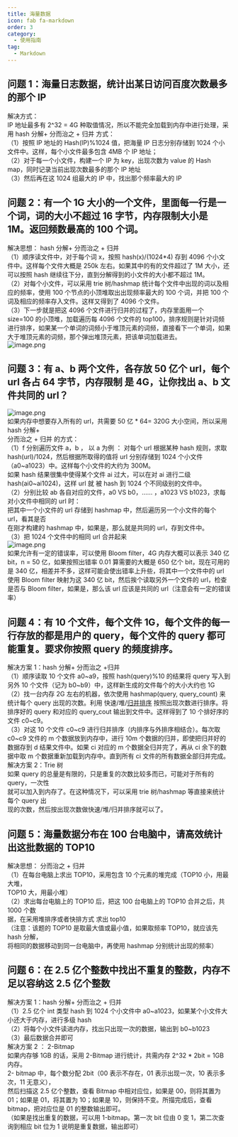 ```yaml
---
title: 海量数据
icon: fab fa-markdown
order: 3
category:
  - 使用指南
tag:
  - Markdown
---
```


<a name="Xtj5r"></a>

## 问题 1：海量日志数据，统计出某日访问百度次数最多的那个 IP

解决方式：<br />IP 地址最多有 2^32 = 4G 种取值情况，所以不能完全加载到内存中进行处理，采用 hash 分解+ 分而治之 + 归并 方式：<br />（1）按照 IP 地址的 Hash(IP)%1024 值，把海量 IP 日志分别存储到 1024 个小文件中。这样，每个小文件最多包含 4MB 个 IP 地址；<br />（2）对于每一个小文件，构建一个 IP 为 key，出现次数为 value 的 Hash map，同时记录当前出现次数最多的那个 IP 地址<br />（3）然后再在这 1024 组最大的 IP 中，找出那个频率最大的 IP
<a name="akxAQ"></a>

## 问题 2：有一个 1G 大小的一个文件，里面每一行是一个词，词的大小不超过 16 字节，内存限制大小是 1M。返回频数最高的 100 个词。

解决思想： hash 分解+ 分而治之 + 归并<br />（1）顺序读文件中，对于每个词 x，按照 hash(x)/(1024\*4) 存到 4096 个小文件中。这样每个文件大概是 250k 左右。如果其中的有的文件超过了 1M 大小，还可以按照 hash 继续往下分，直到分解得到的小文件的大小都不超过 1M。<br />（2）对每个小文件，可以采用 trie 树/hashmap 统计每个文件中出现的词以及相应的频率，使用 100 个节点的小顶堆取出出现频率最大的 100 个词，并把 100 个词及相应的频率存入文件。这样又得到了 4096 个文件。<br />（3）下一步就是把这 4096 个文件进行归并的过程了，内存里面用一个 size=100 的小顶堆，加载遍历每 4096 个文件的 top100，排序规则是针对词频进行排序，如果某一个单词的词频小于堆顶元素的词频，直接看下一个单词，如果大于堆顶元素的词频，那个弹出堆顶元素，把该单词加载进去。<br />![image.png](https://cdn.nlark.com/yuque/0/2023/png/1635081/1687064581924-baab1d4c-4231-4818-8725-d1beb39fdd83.png#averageHue=%23fefdfc&clientId=u492e267b-d925-4&from=paste&id=u347fce12&originHeight=416&originWidth=948&originalType=url&ratio=0.800000011920929&rotation=0&showTitle=false&status=done&style=none&taskId=uff929d33-c8c0-4328-8475-c2d26422105&title=)
<a name="DuV4W"></a>

## 问题 3：有 a、b 两个文件，各存放 50 亿个 url，每个 url 各占 64 字节，内存限制 是 4G，让你找出 a、b 文件共同的 url？

![image.png](https://cdn.nlark.com/yuque/0/2023/png/1635081/1687064581905-a44c5746-a5a9-4a0d-8c4b-892b597d92da.png#averageHue=%23fbf9f8&clientId=u492e267b-d925-4&from=paste&id=u6267ab7a&originHeight=45&originWidth=506&originalType=url&ratio=0.800000011920929&rotation=0&showTitle=false&status=done&style=none&taskId=uc3844de3-eec7-4ff4-a1e6-7b639affe66&title=)<br />如果内存中想要存入所有的 url，共需要 50 亿 \* 64= 320G 大小空间，所以采用 hash 分解+<br />分而治之 + 归并 的方式：<br />（1）f 分别遍历文件 a，b ， 以 a 为例 ： 对每个 url 根据某种 hash 规则，求取 hash(url)/1024，然后根据所取得的值将 url 分别存储到 1024 个小文件（a0~a1023）中。这样每个小文件的大约为 300M。<br />如果 hash 结果很集中使得某个文件 ai 过大，可以在对 ai 进行二级 hash(ai0~ai1024)，这样 url 就 被 hash 到 1024 个不同级别的文件中。<br />（2）分别比较 ab 各自对应的文件，a0 VS b0，…… ，a1023 VS b1023，求每对小文件中相同的 url 时：<br />把其中一个小文件的 url 存储到 hashmap 中，然后遍历另一个小文件的每个 url，看其是否<br />在刚才构建的 hashmap 中，如果是，那么就是共同的 url，存到文件中。<br />（3）把 1024 个文件中的相同 url 合并起来<br />![image.png](https://cdn.nlark.com/yuque/0/2023/png/1635081/1687064581936-79c414f8-7456-4978-ae25-7ff3e04da6d2.png#averageHue=%23fcfcfb&clientId=u492e267b-d925-4&from=paste&id=u52f12be5&originHeight=48&originWidth=531&originalType=url&ratio=0.800000011920929&rotation=0&showTitle=false&status=done&style=none&taskId=u408678a1-59f0-4642-af19-a6c4a9cad67&title=)<br />如果允许有一定的错误率，可以使用 Bloom filter，4G 内存大概可以表示 340 亿 bit，n = 50 亿，如果按照出错率 0.01 算需要的大概是 650 亿个 bit，现在可用的是 340 亿，相差并不多，这样可能会使出错率上升些，将其中一个文件中的 url 使用 Bloom filter 映射为这 340 亿 bit，然后挨个读取另外一个文件的 url，检查是否与 Bloom filter，如果是，那么该 url 应该是共同的 url（注意会有一定的错误率）
<a name="N4qRo"></a>

## 问题 4：有 10 个文件，每个文件 1G，每个文件的每一行存放的都是用户的 query，每个文件的 query 都可能重复。要求你按照 query 的频度排序。

解决方案 1：hash 分解+ 分而治之 +归并<br />（1）顺序读取 10 个文件 a0~a9，按照 hash(query)%10 的结果将 query 写入到另外 10 个文件（记为 b0~b9）中，这样新生成的文件每个的大小大约也 1G<br />（2）找一台内存 2G 左右的机器，依次使用 hashmap(query, query_count) 来统计每个 query 出现的次数。利用 快速/堆/[归并排序](https://so.csdn.net/so/search?q=%E5%BD%92%E5%B9%B6%E6%8E%92%E5%BA%8F&spm=1001.2101.3001.7020) 按照出现次数进行排序。将排序好的 query 和对应的 query_cout 输出到文件中。这样得到了 10 个排好序的文件 c0~c9。<br />（3）对这 10 个文件 c0~c9 进行归并排序（内排序与外排序相结合）。每次取 c0~c9 文件的 m 个数据放到内存中，进行 10m 个数据的归并，即使把归并好的数据存到 d 结果文件中。如果 ci 对应的 m 个数据全归并完了，再从 ci 余下的数据中取 m 个数据重新加载到内存中。直到所有 ci 文件的所有数据全部归并完成。<br />解决方案 2：Trie 树<br />如果 query 的总量是有限的，只是重复的次数比较多而已，可能对于所有的 query，一次性<br />就可以加入到内存了。在这种情况下，可以采用 trie 树/hashmap 等直接来统计每个 query 出<br />现的次数，然后按出现次数做快速/堆/归并排序就可以了。
<a name="KfOU4"></a>

## 问题 5：海量数据分布在 100 台电脑中，请高效统计出这批数据的 TOP10

解决思想： 分而治之 + 归并<br />（1）在每台电脑上求出 TOP10，采用包含 10 个元素的堆完成（TOP10 小，用最大堆，<br />TOP10 大，用最小堆）<br />（2）求出每台电脑上的 TOP10 后，把这 100 台电脑上的 TOP10 合并之后，共 1000 个数<br />据，在采用堆排序或者快排方式 求出 top10<br />（注意：该题的 TOP10 是取最大值或最小值，如果取频率 TOP10，就应该先 hash 分解，<br />将相同的数据移动到同一台电脑中，再使用 hashmap 分别统计出现的频率）
<a name="VmEfY"></a>

## 问题 6：在 2.5 亿个整数中找出不重复的整数，内存不足以容纳这 2.5 亿个整数

解决方案 1：hash 分解+ 分而治之 + 归并<br />（1）2.5 亿个 int 类型 hash 到 1024 个小文件中 a0~a1023，如果某个小文件大小还大于内存，进行多级 hash<br />（2）将每个小文件读进内存，找出只出现一次的数据，输出到 b0~b1023<br />（3）最后数据合并即可<br />解决方案 2 ： 2-Bitmap<br />如果内存够 1GB 的话，采用 2-Bitmap 进行统计，共需内存 2^32 \* 2bit = 1GB 内存。<br />2- bitmap 中，每个数分配 2bit（00 表示不存在，01 表示出现一次，10 表示多次，11 无意义），<br />然后扫描这 2.5 亿个整数，查看 Bitmap 中相对应位，如果是 00，则将其置为 01；如果是 01，将其置为 10；如果是 10，则保持不变。所描完成后，查看 bitmap，把对应位是 01 的整数输出即可。<br />（如果是找出重复的数据，可以用 1-bitmap。第一次 bit 位由 0 变 1，第二次查询到相应 bit 位为 1 说明是重复数据，输出即可）
